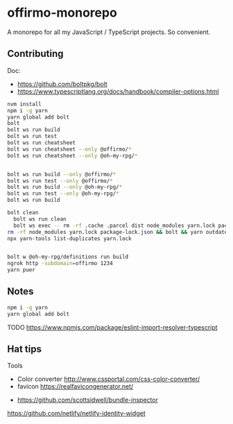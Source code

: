 # offirmo-monorepo

A monorepo for all my JavaScript / TypeScript projects. So convenient.


## Contributing

Doc:
* https://github.com/boltpkg/bolt
* https://www.typescriptlang.org/docs/handbook/compiler-options.html



```bash
nvm install
npm i -g yarn
yarn global add bolt
bolt
bolt ws run build
bolt ws run test
bolt ws run cheatsheet
bolt ws run cheatsheet --only @offirmo/*
bolt ws run cheatsheet --only @oh-my-rpg/*


bolt ws run build --only @offirmo/*
bolt ws run test --only @offirmo/*
bolt ws run build --only @oh-my-rpg/*
bolt ws run test --only @oh-my-rpg/*
bolt ws run build

bolt clean
  bolt ws run clean
  bolt ws exec -- rm -rf .cache .parcel dist node_modules yarn.lock package-lock.json yarn-error.log
rm -rf node_modules yarn.lock package-lock.json && bolt && yarn outdated
npx yarn-tools list-duplicates yarn.lock


bolt w @oh-my-rpg/definitions run build
ngrok http -subdomain=offirmo 1234
yarn puer
```

## Notes

```bash
npm i -g yarn
yarn global add bolt
```
TODO https://www.npmjs.com/package/eslint-import-resolver-typescript

## Hat tips

Tools
- Color converter http://www.cssportal.com/css-color-converter/
- favicon https://realfavicongenerator.net/
* https://github.com/scottsidwell/bundle-inspector



https://github.com/netlify/netlify-identity-widget

